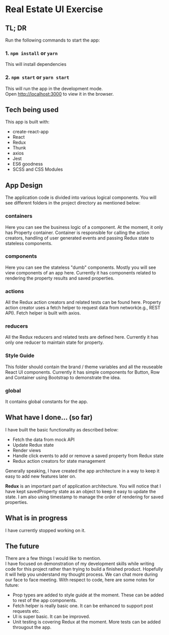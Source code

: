 # Real Estate UI Exercise

## TL; DR

Run the following commands to start the app:

### 1. `npm install` or `yarn`

This will install dependencies

### 2. `npm start` or `yarn start`

This will run the app in the development mode.<br>
Open [http://localhost:3000](http://localhost:3000) to view it in the browser.

## Tech being used

This app is built with:

* create-react-app
* React
* Redux
* Thunk
* axios
* Jest
* ES6 goodness
* SCSS and CSS Modules

## App Design

The application code is divided into various logical components. You will see different folders in the project directory as mentioned below:

### containers

Here you can see the business logic of a component. At the moment, it only has Property container. Container is responsible for calling the action creators, handling of user generated events and passing Redux state to stateless components.

### components

Here you can see the stateless "dumb" components. Mostly you will see view components of an app here. Currently it has components related to rendering the property results and saved properties.

### actions

All the Redux action creators and related tests can be found here. Property action creator uses a fetch helper to request data from network(e.g., REST API). Fetch helper is built with axios.

### reducers

All the Redux reducers and related tests are defined here. Currently it has only one reducer to maintain state for property.

### Style Guide

This folder should contain the brand / theme variables and all the reuseable React UI components. Currently it has simple components for Button, Row and Container using Bootstrap to demonstrate the idea.

### global

It contains global constants for the app.

## What have I done... (so far)

I have built the basic functionality as described below:

* Fetch the data from mock API
* Update Redux state
* Render views
* Handle click events to add or remove a saved property from Redux state
* Redux action creators for state management

Generally speaking, I have created the app architecture in a way to keep it easy to add new features later on.

**Redux** is an important part of application architecture. You will notice that I have kept savedProperty state as an object to keep it easy  to update the state. I am also using timestamp to manage the order of rendering for saved properties.

## What is in progress

I have currently stopped working on it.

## The future

There are a few things I would like to mention. <br>
I have focused on demonstration of my development skills while writing code for this project rather than trying to build a finished product. Hopefully it will help you understand my thought process. We can chat more during our face to face meeting. With respect to code, here are some notes for future:

* Prop types are added to style guide at the moment. These can be added to rest of the app components.
* Fetch helper is really basic one. It can be enhanced to support post requests etc.
* UI is super basic. It can be improved. 
* Unit testing is covering Redux at the moment. More tests can be added througout the app.

